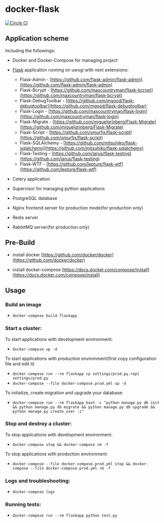docker-flask
============

[![Circle CI](https://circleci.com/gh/ip0000h/docker-flask.svg?style=svg)](https://circleci.com/gh/ip0000h/docker-flask)

## Application scheme

Including the followings:

- Docker and Docker-Compose for managing project

- [Flask](https://github.com/mitsuhiko/flask) application running on uwsgi with next extensions:
  - Flask-Admin - [https://github.com/flask-admin/flask-admin](https://github.com/flask-admin/flask-admin)
  - Flask-Bcrypt - [https://github.com/maxcountryman/flask-bcrypt](https://github.com/maxcountryman/flask-bcrypt)
  - Flask-DebugToolbar - [https://github.com/mgood/flask-debugtoolbar](https://github.com/mgood/flask-debugtoolbar)
  - Flask-Login - [https://github.com/maxcountryman/flask-login](https://github.com/maxcountryman/flask-login)
  - Flask-Migrate - [https://github.com/miguelgrinberg/Flask-Migrate](https://github.com/miguelgrinberg/Flask-Migrate)
  - Flask-Script - [https://github.com/smurfix/flask-script](https://github.com/smurfix/flask-script)
  - Flask-SQLAlchemy - [https://github.com/mitsuhiko/flask-sqlalchemy](https://github.com/mitsuhiko/flask-sqlalchemy)
  - Flask-Testing - [https://github.com/jarus/flask-testing](https://github.com/jarus/flask-testing)
  - Flask-WTF - [https://github.com/lepture/flask-wtf](https://github.com/lepture/flask-wtf)

- Celery application

- Supervisor for managing python applications

- PostgreSQL database

- Nginx frontend server for production mode(for production only)

- Redis server

- RabbitMQ server(for production only)


## Pre-Build

- install docker [https://github.com/docker/docker](https://github.com/docker/docker)

- install docker-compose [https://docs.docker.com/compose/install](https://docs.docker.com/compose/install)



## Usage

### Build an image

- ```docker-compose build flaskapp```


### Start a cluster:

To start applications with development environment:

- ```docker-compose up -d```

To start applications with production environment(first copy configuration file and edit it)
- ```docker-compose run --rm flaskapp cp settings/prod.py.repl settings/prod.py```
- ```docker-compose --file docker-compose.prod.yml up -d```

To initialize, create migration and upgrade your database:

- ```docker-compose run --rm flaskapp bash -c "python manage.py db init && python manage.py db migrate && python manage.py db upgrade && python manage.py create_user -i"```


### Stop and destroy a cluster:

To stop applications with development environment:

- ```docker-compose stop && docker-compose rm -f```

To stop applications with production environment:

- ```docker-compose --file docker-compose.prod.yml stop && docker-compose --file docker-compose.prod.yml rm -f```


### Logs and troubleshooting:

- ```docker-compose logs```


### Running tests:

- ```docker-compose run --rm flaskapp python test.py```
